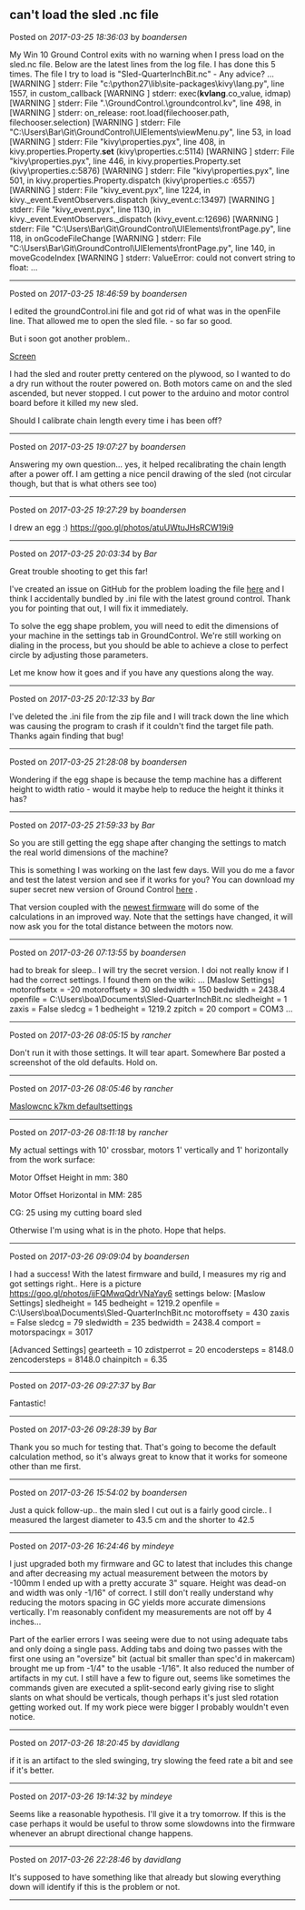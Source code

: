 ## can't load the sled .nc file
Posted on *2017-03-25 18:36:03* by *boandersen*

My Win 10 Ground Control exits with no warning when I press load on the sled.nc file.  Below are the latest lines from the log file. I has done this 5 times. The file I try to load is "Sled-QuarterInchBit.nc" - Any advice?
...
[WARNING           ] stderr:   File "c:\python27\lib\site-packages\kivy\lang.py", line 1557, in custom_callback
[WARNING           ] stderr:     exec(__kvlang__.co_value, idmap)
[WARNING           ] stderr:   File ".\GroundControl\.\groundcontrol.kv", line 498, in <module>
[WARNING           ] stderr:     on_release: root.load(filechooser.path, filechooser.selection)
[WARNING           ] stderr:   File "C:\Users\Bar\Git\GroundControl\UIElements\viewMenu.py", line 53, in load
[WARNING           ] stderr:   File "kivy\properties.pyx", line 408, in kivy.properties.Property.__set__ (kivy\properties.c:5114)
[WARNING           ] stderr:   File "kivy\properties.pyx", line 446, in kivy.properties.Property.set (kivy\properties.c:5876)
[WARNING           ] stderr:   File "kivy\properties.pyx", line 501, in kivy.properties.Property.dispatch (kivy\properties.c :6557)
[WARNING           ] stderr:   File "kivy\_event.pyx", line 1224, in kivy._event.EventObservers.dispatch (kivy\_event.c:13497)
[WARNING           ] stderr:   File "kivy\_event.pyx", line 1130, in kivy._event.EventObservers._dispatch (kivy\_event.c:12696)
[WARNING           ] stderr:   File "C:\Users\Bar\Git\GroundControl\UIElements\frontPage.py", line 118, in onGcodeFileChange
[WARNING           ] stderr:   File "C:\Users\Bar\Git\GroundControl\UIElements\frontPage.py", line 140, in moveGcodeIndex
[WARNING           ] stderr: ValueError: could not convert string to float: 
...

---

Posted on *2017-03-25 18:46:59* by *boandersen*

I edited the groundControl.ini file and got rid of what was in the openFile line. That allowed me to open the sled file.  - so far so good.

But i soon got another problem.. 

 [Screen](//muut.com/u/maslowcnc/s3/:maslowcnc:sgjA:screen.png.jpg) 

I had the sled and router pretty centered on the plywood, so I wanted to do a dry run without the router powered on. Both motors came on and the sled ascended, but never stopped. I cut power to the arduino and motor control board before it killed my new sled.

Should I calibrate chain length every time i has been off?

---

Posted on *2017-03-25 19:07:27* by *boandersen*

Answering my own question... yes, it helped recalibrating the chain length after a power off. I am getting a nice pencil drawing of the sled (not circular though, but that is what others see too)

---

Posted on *2017-03-25 19:27:29* by *boandersen*

I drew an egg :) https://goo.gl/photos/atuUWtuJHsRCW19i9

---

Posted on *2017-03-25 20:03:34* by *Bar*

Great trouble shooting to get this far!

I've created an issue on GitHub for the problem loading the file [here](https://github.com/MaslowCNC/GroundControl/issues/133) and I think I accidentally bundled by .ini file with the latest ground control. Thank you for pointing that out, I will fix it immediately.

To solve the egg shape problem, you will need to edit the dimensions of your machine in the settings tab in GroundControl. We're still working on dialing in the process, but you should be able to achieve a close to perfect circle by adjusting those parameters.

Let me know how it goes and if you have any questions along the way.

---

Posted on *2017-03-25 20:12:33* by *Bar*

I've deleted the .ini file from the zip file and I will track down the line which was causing the program to crash if it couldn't find the target file path. Thanks again finding that bug!

---

Posted on *2017-03-25 21:28:08* by *boandersen*

Wondering if the egg shape is because the temp machine has a different height to width ratio - would it maybe help to reduce the height it thinks it has?

---

Posted on *2017-03-25 21:59:33* by *Bar*

So you are still getting the egg shape after changing the settings to match the real world dimensions of the machine?

This is something I was working on the last few days. Will you do me a favor and test the latest version and see if it works for you? You can download my super secret new version of Ground Control [here](https://github.com/MaslowCNC/GroundControl/blob/build/GroundControl-Windows%20Portable.zip) . 

That version coupled with the [newest firmware](https://github.com/MaslowCNC/Firmware) will do some of the calculations in an improved way. Note that the settings have changed, it will now ask you for the total distance between the motors now.

---

Posted on *2017-03-26 07:13:55* by *boandersen*

had to break for sleep.. I will try the secret version. I doi not really know if I had the correct settings. I found them on the wiki:
...
[Maslow Settings]
motoroffsetx = -20
motoroffsety = 30
sledwidth = 150
bedwidth = 2438.4
openfile = C:\Users\boa\Documents\Sled-QuarterInchBit.nc
sledheight = 1
zaxis = False
sledcg = 1
bedheight = 1219.2
zpitch = 20
comport = COM3
...

---

Posted on *2017-03-26 08:05:15* by *rancher*

Don't run it with those settings.  It will tear apart.  Somewhere Bar posted a screenshot of the old defaults.  Hold on.

---

Posted on *2017-03-26 08:05:46* by *rancher*

[Maslowcnc k7km defaultsettings](//muut.com/u/maslowcnc/s3/:maslowcnc:81Hh:maslowcnck7kmdefaultsettings.jpg.jpg.jpg)

---

Posted on *2017-03-26 08:11:18* by *rancher*

My actual settings with 10' crossbar, motors 1' vertically and 1' horizontally from the work surface:

Motor Offset Height in mm: 380

Motor Offset Horizontal in MM: 285

CG: 25 using my cutting board sled

Otherwise I'm using what is in the photo.  Hope that helps.

---

Posted on *2017-03-26 09:09:04* by *boandersen*

I had a success! 
With the latest firmware and build, I measures my rig and got settings right.. Here is a picture https://goo.gl/photos/ijFQMwqQdrVNaYay6
settings below:
[Maslow Settings]
sledheight = 145
bedheight = 1219.2
openfile = C:\Users\boa\Documents\Sled-QuarterInchBit.nc
motoroffsety = 430
zaxis = False
sledcg = 79
sledwidth = 235
bedwidth = 2438.4
comport = 
motorspacingx = 3017

[Advanced Settings]
gearteeth = 10
zdistperrot = 20
encodersteps = 8148.0
zencodersteps = 8148.0 
chainpitch = 6.35

---

Posted on *2017-03-26 09:27:37* by *Bar*

Fantastic!

---

Posted on *2017-03-26 09:28:39* by *Bar*

Thank you so much for testing that. That's going to become the default calculation method, so it's always great to know that it works for someone other than me first.

---

Posted on *2017-03-26 15:54:02* by *boandersen*

Just a quick follow-up.. the main sled I cut out is a fairly good circle.. I measured the largest diameter to 43.5 cm and the shorter to 42.5

---

Posted on *2017-03-26 16:24:46* by *mindeye*

I just upgraded both my firmware and GC to latest that includes this change and after decreasing my actual measurement between the motors by -100mm I ended up with a pretty accurate 3" square. Height was dead-on and width was only -1/16" of correct. I still don't really understand why reducing the motors spacing in GC yields more accurate dimensions vertically. I'm reasonably confident my measurements are not off by 4 inches...

Part of the earlier errors I was seeing were due to not using adequate tabs and only doing a single pass. Adding tabs and doing two passes with the first one using an "oversize" bit (actual bit smaller than spec'd in makercam) brought me up from -1/4" to the usable -1/16". It also reduced the number of artifacts in my cut. I still have a few to figure out, seems like sometimes the commands given are executed a split-second early giving rise to slight slants on what should be verticals, though perhaps it's just sled rotation getting worked out. If my work piece were bigger I probably wouldn't even notice.

---

Posted on *2017-03-26 18:20:45* by *davidlang*

if it is an artifact to the sled swinging, try slowing the feed rate a bit and see if it's better.

---

Posted on *2017-03-26 19:14:32* by *mindeye*

Seems like a reasonable hypothesis. I'll give it a try tomorrow. If this is the case perhaps it would be useful to throw some slowdowns into the firmware whenever an abrupt directional change happens.

---

Posted on *2017-03-26 22:28:46* by *davidlang*

It's supposed to have something like that already but slowing everything down will identify if this is the problem or not.

---


